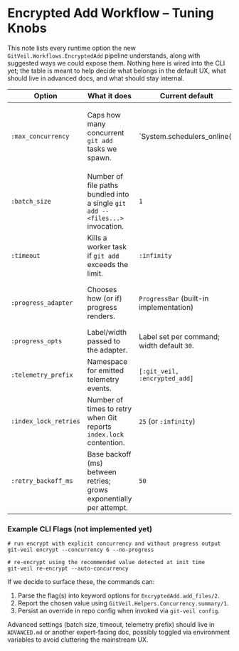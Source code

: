 # Encrypted Add Workflow – Tuning Knobs

This note lists every runtime option the new `GitVeil.Workflows.EncryptedAdd`
pipeline understands, along with suggested ways we could expose them. Nothing
here is wired into the CLI yet; the table is meant to help decide what belongs
in the default UX, what should live in advanced docs, and what should stay
internal.

| Option | What it does | Current default | Potential surfaces | Notes |
| --- | --- | --- | --- | --- |
| `:max_concurrency` | Caps how many concurrent `git add` tasks we spawn. | `System.schedulers_online() |> max(1)` | *CLI flag*: `git-veil encrypt --concurrency 4`<br>*Init prompt*: reuse `Helpers.Concurrency` instructions/prompt (optional)<br>*Config*: persisted value in `.git/git_veil/config.toml` | Core performance knob; should be easy to override. We already have helper module for messaging/prompting. |
| `:batch_size` | Number of file paths bundled into a single `git add -- <files...>` invocation. | `1` | *Advanced config only* (e.g., `git-veil config set workflow.batch_size 8`), documented in `ADVANCED.md`. | Increasing reduces process spawn overhead but gives coarser error reporting. Probably hide behind advanced docs. |
| `:timeout` | Kills a worker task if `git add` exceeds the limit. | `:infinity` | *Advanced config* (e.g., environment variable `GIT_VEIL_ADD_TIMEOUT_MS`). | Useful for automation that wants deterministic failure, but most users shouldn’t touch it. |
| `:progress_adapter` | Chooses how (or if) progress renders. | `ProgressBar` (built-in implementation) | *CLI flag*: `--no-progress` to swap in `Progress.Noop`<br>*Advanced config*: allow custom module for power users / tests. | Worth exposing at least the on/off toggle for CI. Module injection stays advanced. |
| `:progress_opts` | Label/width passed to the adapter. | Label set per command; width default `30`. | *Internal*, set by commands. | Keep internal – it’s presentation only. |
| `:telemetry_prefix` | Namespace for emitted telemetry events. | `[:git_veil, :encrypted_add]` | *Advanced docs only*. | Only instrumentation integrations need this. |
| `:index_lock_retries` | Number of times to retry when Git reports `index.lock` contention. | `25` (or `:infinity`) | *Advanced config* (e.g., `git-veil config set workflow.index_lock_retries 40`). | Helps when multiple Git processes contend; regular users rarely tweak it. |
| `:retry_backoff_ms` | Base backoff (ms) between retries; grows exponentially per attempt. | `50` | *Advanced config* / env var. | Useful on very slow disks; expose only in advanced docs. |

### Example CLI Flags (not implemented yet)

```
# run encrypt with explicit concurrency and without progress output
git-veil encrypt --concurrency 6 --no-progress

# re-encrypt using the recommended value detected at init time
git-veil re-encrypt --auto-concurrency
```

If we decide to surface these, the commands can:

1. Parse the flag(s) into keyword options for `EncryptedAdd.add_files/2`.
2. Report the chosen value using `GitVeil.Helpers.Concurrency.summary/1`.
3. Persist an override in repo config when invoked via `git-veil config`.

Advanced settings (batch size, timeout, telemetry prefix) should live in
`ADVANCED.md` or another expert-facing doc, possibly toggled via environment
variables to avoid cluttering the mainstream UX.
